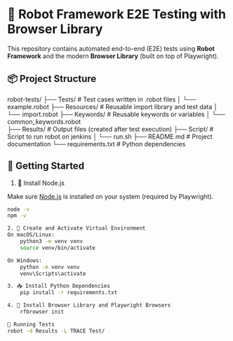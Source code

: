 # 🤖 Robot Framework E2E Testing with Browser Library

This repository contains automated end-to-end (E2E) tests using **Robot Framework** and the modern **Browser Library** (built on top of Playwright).

## 📦 Project Structure

robot-tests/
├── Tests/                # Test cases written in .robot files
│   └── example.robot
├── Resources/            # Reusable import library and test data
│   └── import.robot
├── Keywords/             # Reusable keywords or variables
│   └── common_keywords.robot  
├── Results/              # Output files (created after test execution)
├── Script/               # Script to run robot on jenkins
│  └── run.sh 
├── README.md             # Project documentation
└── requirements.txt      # Python dependencies

## 🚀 Getting Started

1. 🧩 Install Node.js

Make sure [Node.js](https://nodejs.org/) is installed on your system (required by Playwright).

```bash
node -v
npm -v

2. 🐍 Create and Activate Virtual Environment
On macOS/Linux:
    python3 -m venv venv
    source venv/bin/activate

On Windows:
    python -m venv venv
    venv\Scripts\activate

3. 📥 Install Python Dependencies
    pip install -r requirements.txt

4. 🧱 Install Browser Library and Playwright Browsers
    rfbrowser init

🧪 Running Tests
robot -d Results -L TRACE Test/